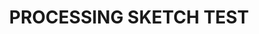 # PROCESSING SKETCH TEST
<html>
  <head>
    <meta charset="utf-8">
    <title>Processing Sketch</title>
    <style>
      html, head, body {
        position: fixed;
      }
    </style>
  </head>
  <body>
    <script src="https://cdnjs.cloudflare.com/ajax/libs/processing.js/1.4.8/processing.min.js"></script><//script>
    <script type="text/processing" data-processing-target="processing-canvas">
      void setup() {
        size(200, 200);
        background(100);
        stroke(255);
        ellipse(50, 50, 25, 25);
        println('hello web!');
      }
    </script>
    <canvas id="processing-canvas"> </canvas>
  </body>
</html>
